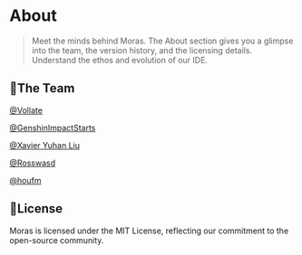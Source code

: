 # About

> Meet the minds behind Moras. The About section gives you a glimpse into the team, the version history, and the 
> licensing details. Understand the ethos and evolution of our IDE.

## 👫The Team

[@Vollate](https://github.com/vollate)

[@GenshinImpactStarts](https://github.com/GenshinImpactStarts)

[@Xavier Yuhan Liu](https://github.com/XavierYuhanLiu)

[@Rosswasd](https://github.com/Rosswasd)

[@houfm](https://github.com/houfm)

## 📜License

Moras is licensed under the MIT License, reflecting our commitment to the open-source community.